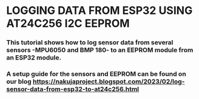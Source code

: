 # LOGGING DATA FROM ESP32 USING AT24C256 I2C EEPROM

### This tutorial shows how to log sensor data from several sensors -MPU6050 and BMP 180- to an EEPROM module from an ESP32 module. 
### A setup guide for the sensors and EEPROM can be found on our blog https://nakujaproject.blogspot.com/2023/02/log-sensor-data-from-esp32-to-at24c256.html

